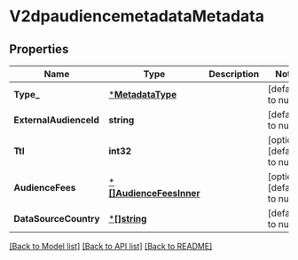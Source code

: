 # V2dpaudiencemetadataMetadata

## Properties
Name | Type | Description | Notes
------------ | ------------- | ------------- | -------------
**Type_** | [***MetadataType**](metadataType.md) |  | [default to null]
**ExternalAudienceId** | **string** |  | [default to null]
**Ttl** | **int32** |  | [optional] [default to null]
**AudienceFees** | [***[]AudienceFeesInner**](array.md) |  | [optional] [default to null]
**DataSourceCountry** | [***[]string**](array.md) |  | [default to null]

[[Back to Model list]](../README.md#documentation-for-models) [[Back to API list]](../README.md#documentation-for-api-endpoints) [[Back to README]](../README.md)

